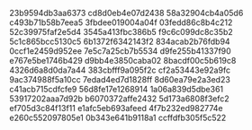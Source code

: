 23b9594db3aa6373
cd8d0eb4e07d2438
58a32904cb4a05d6
c493b71b58b7eea5
3fbdee019004a04f
03fedd86c8b4c212
52c39975faf2e5d4
3545a413fbc386b5
f9c6c099dc8c35b2
5c1c865bcc5130c5
6b1372f6342143f2
834acab2b76fdb94
0ccf1e2459d952ee
7e5c7a25cb7b5534
d9fe255b41337f90
e767e5be1746b429
d9bb4e3850caba02
8bacdf00c5b619c8
4326d6a8d0da7a44
383cbfff9a095f2c
cf2a53443e92a9fc
9ac374988f5a10cc
7edad4ed7d1828ff
8d60ea79e2a3ed23
c41acb715cdfcfe9
56d8fe17e1268914
1a06a839d5dbe361
53917202aaa7d92b
b6070372affe2432
5d173a6808f3efc2
ef705d3c84f13f11
e1afc5eb693afeed
4f7b232ed982774e
e260c552097805e1
0b343e641b9118a1
ccffdfb305f5c522
